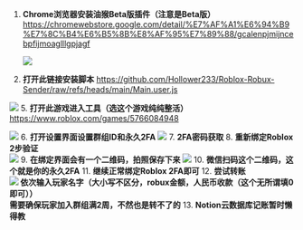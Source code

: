1. **Chrome浏览器安装油猴Beta版插件（注意是Beta版）**
    <https://chromewebstore.google.com/detail/%E7%AF%A1%E6%94%B9%E7%8C%B4%E6%B5%8B%E8%AF%95%E7%89%88/gcalenpjmijncebpfijmoaglllgpjagf>
   
   ![](https://s2.loli.net/2025/07/10/hPvNz3cyRbLIaXg.png)
3. **打开此链接安装脚本**
<https://github.com/Hollower233/Roblox-Robux-Sender/raw/refs/heads/main/Main.user.js>

![](https://s2.loli.net/2025/07/10/rT5sE6SmRuYUyAc.png)
5. **打开此游戏进入工具（选这个游戏纯纯整活）**
<https://www.roblox.com/games/5766084948>  

![](https://s2.loli.net/2025/07/10/NKD5ZEWpP72she6.png)
6. **打开设置界面设置群组ID和永久2FA**
![](https://s2.loli.net/2025/07/10/F6W2CUH5cG3nkrE.png)
7. **2FA密码获取**
8. **重新绑定Roblox 2步验证  
![](https://s2.loli.net/2025/07/10/lkG7tsChyEmU9Hw.png)**
9. **在绑定界面会有一个二维码，拍照保存下来**
![](https://s2.loli.net/2025/07/10/J9rnAqHVaReUzDO.png)
10. **微信扫码这个二维码，这个就是你的永久2FA**
11. **继续正常绑定Roblox 2FA即可**
12. **尝试转账  
![](https://s2.loli.net/2025/07/10/iKQzXJ2ECs5cxBI.png)
    依次输入玩家名字（大小写不区分，robux金额，人民币收款（这个无所谓填0即可））  
    需要确保玩家加入群组满2周，不然也是转不了的**
13. **Notion云数据库记账暂时懒得教**
